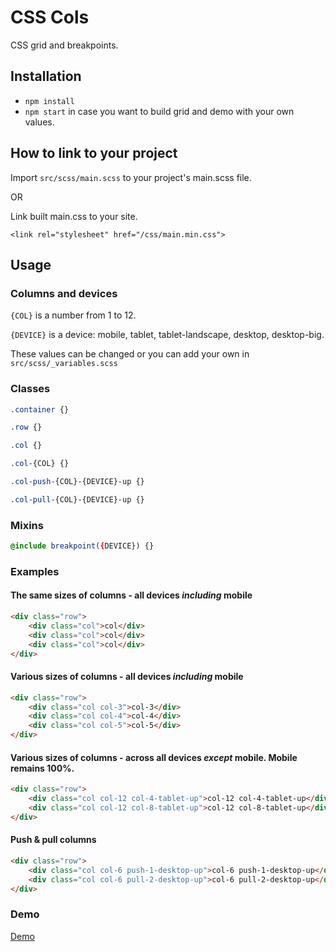 # CSS Cols
CSS grid and breakpoints.

## Installation

* `npm install`
* `npm start` in case you want to build grid and demo with your own values.

## How to link to your project

Import `src/scss/main.scss` to your project's main.scss file.

OR

Link built main.css to your site.

`<link rel="stylesheet" href="/css/main.min.css">`

## Usage
### Columns and devices
`{COL}` is a number from 1 to 12.

`{DEVICE}` is a device: mobile, tablet, tablet-landscape, desktop, desktop-big.

These values can be changed or you can add your own in `src/scss/_variables.scss`

### Classes
```scss 
.container {}
```

```scss
.row {}
```

```scss 
.col {}
```

```scss 
.col-{COL} {}
```

```scss 
.col-push-{COL}-{DEVICE}-up {}
```

```scss
.col-pull-{COL}-{DEVICE}-up {}
```

### Mixins
```scss 
@include breakpoint({DEVICE}) {}
```
### Examples
#### The same sizes of columns - all devices _including_ mobile
```html
<div class="row">
    <div class="col">col</div>
    <div class="col">col</div>
    <div class="col">col</div>
</div>
```

#### Various sizes of columns - all devices _including_ mobile
```html
<div class="row">
    <div class="col col-3">col-3</div>
    <div class="col col-4">col-4</div>
    <div class="col col-5">col-5</div>
</div>
```

#### Various sizes of columns - across all devices _except_ mobile. Mobile remains 100%.
```html
<div class="row">
    <div class="col col-12 col-4-tablet-up">col-12 col-4-tablet-up</div>
    <div class="col col-12 col-8-tablet-up">col-12 col-8-tablet-up</div>
</div>
```

#### Push & pull columns
```html
<div class="row">
    <div class="col col-6 push-1-desktop-up">col-6 push-1-desktop-up</div>
    <div class="col col-6 pull-2-desktop-up">col-6 pull-2-desktop-up</div>
</div>
```

### Demo
[Demo](https://demo.wptom.com/css-cols)

